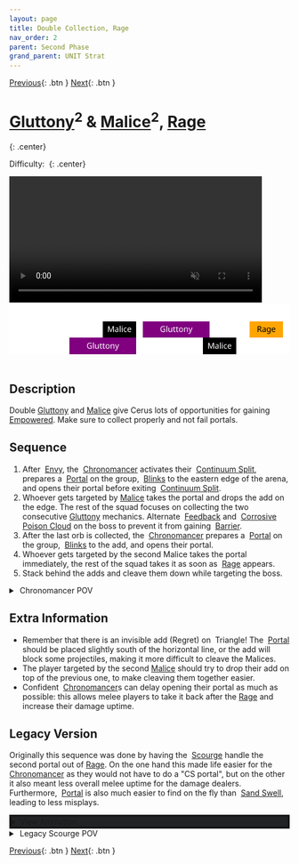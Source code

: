 ```yaml
---
layout: page
title: Double Collection, Rage
nav_order: 2
parent: Second Phase
grand_parent: UNIT Strat
---
```


[Previous](seq1.html){: .btn } [Next](seq3.html){: .btn }

# [Gluttony]<sup>2</sup> & [Malice]<sup>2</sup>, [Rage]
{: .center}

Difficulty: <img class="inline star_full"><img class="inline star_full"><img class="inline star_empty"><img class="inline star_empty"><img class="inline star_empty">
{: .center}

<video class="center" width="90%" controls muted>
  <source src="../../videos/phase2/seq2_alt.mp4" type="video/mp4">
</video>

<img class="divider">

<img class="seq-img" src="../../timelines/images/phase2/seq2.svg">

<img class="divider">

## Description
Double [Gluttony] and [Malice] give Cerus lots of opportunities for gaining <img class="inline empowered"> [Empowered](https://wiki.guildwars2.com/wiki/Empowered_(Cerus)). Make sure to collect properly and not fail portals.

## Sequence
1. After <img class="inline empowered_add"> [Envy], the <img class="inline chrono"> [Chronomancer] activates their <img class="inline cs"> [Continuum Split], prepares a <img class="inline portal"> [Portal] on the group, <img class='inline blink'> [Blinks](https://wiki.guildwars2.com/wiki/Blink) to the eastern edge of the arena, and opens their portal before exiting <img class="inline cs"> [Continuum Split].
2. Whoever gets targeted by [Malice] takes the portal and drops the add on the edge. The rest of the squad focuses on collecting the two consecutive [Gluttony] mechanics. Alternate <img class="inline feedback"> [Feedback](https://wiki.guildwars2.com/wiki/Feedback) and <img class="inline cpc"> [Corrosive Poison Cloud](https://wiki.guildwars2.com/wiki/FeedbCorrosive_Poison_Cloudack) on the boss to prevent it from gaining <img class="inline barrier"> [Barrier](https://wiki.guildwars2.com/wiki/Barrier).
3. After the last orb is collected, the <img class="inline chrono"> [Chronomancer] prepares a <img class="inline portal"> [Portal] on the group, <img class='inline blink'> [Blinks](https://wiki.guildwars2.com/wiki/Blink) to the add, and opens their portal.
4. Whoever gets targeted by the second Malice takes the portal immediately, the rest of the squad takes it as soon as <img class="inline empowered_add"> [Rage] appears.
5. Stack behind the adds and cleave them down while targeting the boss.

<details>
  <summary><img class="inline chrono"> Chronomancer POV</summary>
  <iframe class="youtube-video" src="https://www.youtube.com/embed/pCD9tqKod_I?si=70gGOl70VUTgL6iX&start=142&end=180&mute=1 " frameborder="0" allow="accelerometer; clipboard-write; encrypted-media; gyroscope; picture-in-picture; web-share" referrerpolicy="strict-origin-when-cross-origin" allowfullscreen></iframe>
</details>

## Extra Information
- Remember that there is an invisible add (Regret) on <img class="inline triangle"> Triangle! The <img class="inline portal"> [Portal] should be placed slightly south of the horizontal line, or the add will block some projectiles, making it more difficult to cleave the Malices.
- The player targeted by the second [Malice] should try to drop their add on top of the previous one, to make cleaving them together easier.
- Confident <img class="inline chrono"> [Chronomancer]s can delay opening their portal as much as possible: this allows melee players to take it back after the [Rage] and increase their damage uptime.

## Legacy Version
Originally this sequence was done by having the <img class='inline scourge'> [Scourge] handle the second portal out of [Rage]. On the one hand this made life easier for the <img class="inline chrono"> [Chronomancer] as they would not have to do a "CS portal", but on the other it also meant less overall melee uptime for the damage dealers. Furthermore, <img class="inline portal"> [Portal] is also much easier to find on the fly than <img class="inline sand-swell"> [Sand Swell], leading to less misplays.
<details style="background-color: rgb(33, 35, 37);border: 4px solid #171717;">
  <summary>View Animation</summary>
  <video class="center" width="90%" controls muted>
    <source src="../../videos/phase2/seq2.mp4" type="video/mp4">
  </video>
</details>

<details>
  <summary><img class="inline scourge"> Legacy Scourge POV</summary>
  <iframe class="youtube-video" src="https://www.youtube.com/embed/PxAi-bWHTsg?si=96CSuM_yvkiQjOEv&start=160&end=194&mute=1 " frameborder="0" allow="accelerometer; clipboard-write; encrypted-media; gyroscope; picture-in-picture; web-share" referrerpolicy="strict-origin-when-cross-origin" allowfullscreen></iframe>
</details>

[Previous](seq1.html){: .btn } [Next](seq3.html){: .btn }

[Gluttony]: ../../mechanics/aspects/gluttony.html
[Malice]: ../../mechanics/aspects/malice.html
[Rage]: ../../mechanics/aspects/rage.html
[Envy]: ../../mechanics/aspects/envy.html
[Scourge]: https://wiki.guildwars2.com/wiki/Scourge
[Sand Swell]: https://wiki.guildwars2.com/wiki/Sand_Swell
[Distortion]: https://wiki.guildwars2.com/wiki/Distortion
[Infuse Light]: https://wiki.guildwars2.com/wiki/Infuse_Light
[Chronomancer]: https://wiki.guildwars2.com/wiki/Chronomancer
[Portal]: https://wiki.guildwars2.com/wiki/Portal_Entre
[Blink]: https://wiki.guildwars2.com/wiki/Blink
[Continuum Split]: https://wiki.guildwars2.com/wiki/Continuum_Split